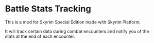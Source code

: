 # Battle Stats Tracking

This is a mod for Skyrim Special Edition made with Skyrim Platform.

It will track certain data during combat encounters and notify you of the stats at the end of each encounter.
